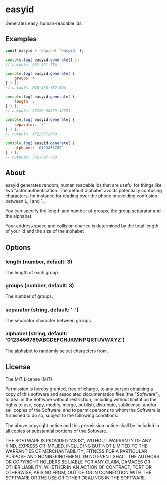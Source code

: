 
# easyid

Generates easy, human-readable ids.

## Examples

```javascript
const easyid = require( 'easyid' );

console.log( easyid.generate() );
// outputs: Q8Y-521-7TW

console.log( easyid.generate( {
    groups: 4
} ) );
// outputs: MV0-2KG-YB2-GQA

console.log( easyid.generate( {
    length: 5
} ) );
// outputs: 3672P-68JF9-JJ751

console.log( easyid.generate( {
    separator: '/'
} ) );
// outputs: XFZ/5EC/P6U

console.log( easyid.generate( {
    alphabet: '0123456789'
} ) );
// outputs: 342-707-758
```

## About

easyid generates random, human readable ids that are useful for things like two factor authentication. The default alphabet avoids
potentially confusing characters, for instance for reading over the phone or avoiding confusion between L, l and 1.

You can specify the length and number of groups, the group separator and the alphabet.

Your address space and collision chance is determined by the total length of your id and the size of the alphabet.

## Options

### length (number, default: 3)

The length of each group.

### groups (number, default: 3)

The number of groups.

### separator (string, default: '-')

The separator character between groups.

### alphabet (string, default: '0123456789ABCDEFGHJKMNPQRTUVWXYZ')

The alphabet to randomly select characters from.

## License

The MIT License (MIT)

Permission is hereby granted, free of charge, to any person obtaining a copy
of this software and associated documentation files (the "Software"), to deal
in the Software without restriction, including without limitation the rights
to use, copy, modify, merge, publish, distribute, sublicense, and/or sell
copies of the Software, and to permit persons to whom the Software is
furnished to do so, subject to the following conditions:

The above copyright notice and this permission notice shall be included in
all copies or substantial portions of the Software.

THE SOFTWARE IS PROVIDED "AS IS", WITHOUT WARRANTY OF ANY KIND, EXPRESS OR
IMPLIED, INCLUDING BUT NOT LIMITED TO THE WARRANTIES OF MERCHANTABILITY,
FITNESS FOR A PARTICULAR PURPOSE AND NONINFRINGEMENT. IN NO EVENT SHALL THE
AUTHORS OR COPYRIGHT HOLDERS BE LIABLE FOR ANY CLAIM, DAMAGES OR OTHER
LIABILITY, WHETHER IN AN ACTION OF CONTRACT, TORT OR OTHERWISE, ARISING FROM,
OUT OF OR IN CONNECTION WITH THE SOFTWARE OR THE USE OR OTHER DEALINGS IN
THE SOFTWARE.
